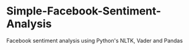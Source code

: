 # Simple-Facebook-Sentiment-Analysis
Facebook sentiment analysis using Python's NLTK, Vader and Pandas

